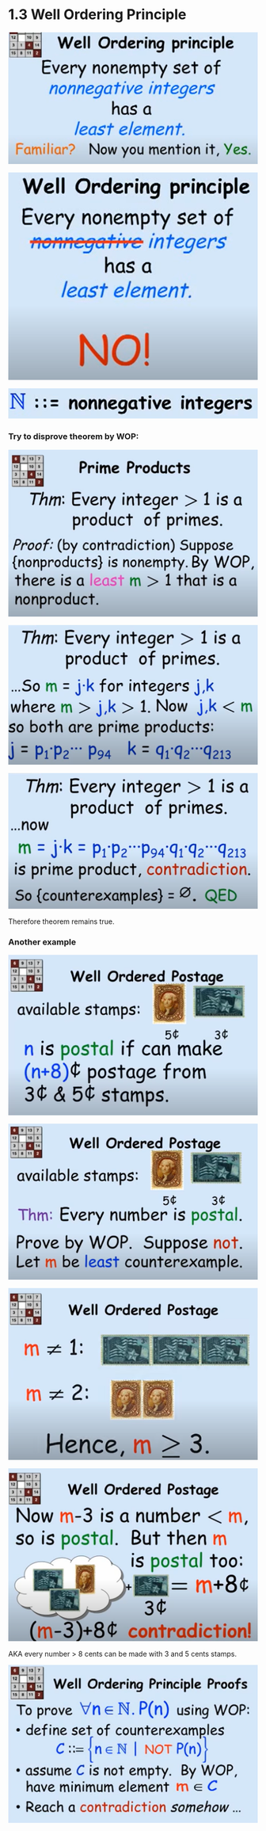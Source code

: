 # 1.3 Well Ordering Principle

![](../../../.gitbook/assets/image%20%2864%29.png)

![Because -1 is not the least &apos;integer&apos;](../../../.gitbook/assets/image%20%2843%29.png)

![](../../../.gitbook/assets/image%20%2870%29.png)

###   Try to disprove theorem by WOP:

![](../../../.gitbook/assets/image%20%2860%29.png)

![](../../../.gitbook/assets/image%20%2849%29.png)

![](../../../.gitbook/assets/image%20%2890%29.png)

Therefore theorem remains true.

### Another example

![](../../../.gitbook/assets/image%20%2882%29.png)

![](../../../.gitbook/assets/image%20%2874%29.png)

![m cannot be 0, 1 or 2](../../../.gitbook/assets/image%20%2836%29.png)

![](../../../.gitbook/assets/image%20%2885%29.png)

AKA every number &gt; 8 cents can be made with 3 and 5 cents stamps.



![or by proving P\(n\), no contradiction](../../../.gitbook/assets/image%20%2847%29.png)

